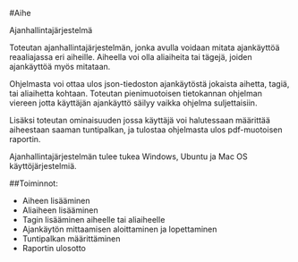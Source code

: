 #Aihe

Ajanhallintajärjestelmä

Toteutan ajanhallintajärjestelmän, jonka avulla voidaan mitata ajankäyttöä reaaliajassa eri aiheille. Aiheella voi olla aliaiheita tai tägejä, joiden ajankäyttöä myös mitataan.

Ohjelmasta voi ottaa ulos json-tiedoston ajankäytöstä jokaista aihetta, tagiä, tai aliaihetta kohtaan. Toteutan pienimuotoisen tietokannan ohjelman viereen jotta käyttäjän ajankäyttö säilyy vaikka ohjelma suljettaisiin.

Lisäksi toteutan ominaisuuden jossa käyttäjä voi halutessaan määrittää aiheestaan saaman tuntipalkan, ja tulostaa ohjelmasta ulos pdf-muotoisen raportin.

Ajanhallintajärjestelmän tulee tukea Windows, Ubuntu ja Mac OS käyttöjärjestelmiä.

##Toiminnot:

 - Aiheen lisääminen
 - Aliaiheen lisääminen
 - Tagin lisääminen aiheelle tai aliaiheelle
 - Ajankäytön mittaamisen aloittaminen ja lopettaminen
 - Tuntipalkan määrittäminen
 - Raportin ulosotto
